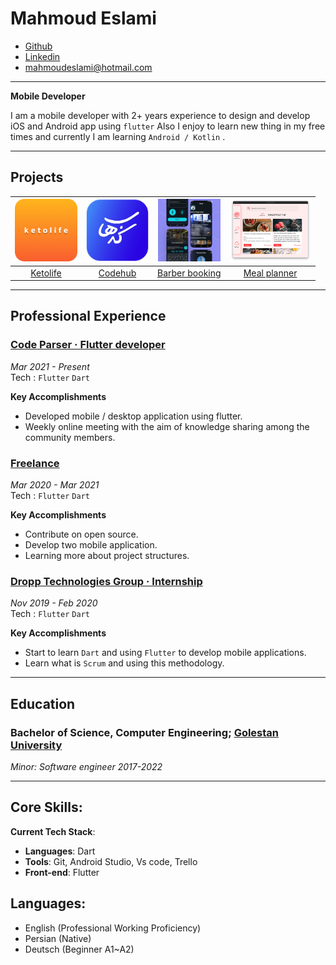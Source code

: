 
# Mahmoud Eslami
* [Github](https://github.com/mahmoud-eslami)
* [Linkedin](https://www.linkedin.com/in/mahmoud-eslami/)
* mahmoudeslami@hotmail.com

---

**Mobile Developer**

I am a mobile developer with 2+ years experience to design and develop iOS and Android app using `flutter` Also I enjoy to learn new thing in my free times and currently I am learning `Android / Kotlin` .

---

## Projects

| <img src="https://raw.githubusercontent.com/mahmoud-eslami/resume/main/images/ketolife/ketoIcon.png" width="100" height="100"> | <img src="https://raw.githubusercontent.com/mahmoud-eslami/resume/main/images/code-hub/logo.png" width="100" height="100"> | <img src="https://raw.githubusercontent.com/mahmoud-eslami/resume/main/images/barber_app_sc/MOCKUP-1.png" width="100" height="100"> | <img src="https://raw.githubusercontent.com/mahmoud-eslami/resume/main/images/meal%20planner/meal-planner-1.png" width="130" height="100"> |
| :-: | :-: | :-: | :-: |
| [Ketolife]() | [Codehub]() | [Barber booking]() | [Meal planner]() |


<!-- <img src="https://raw.githubusercontent.com/mahmoud-eslami/resume/main/images/ketolife/ketoIcon.png" width="100" height="100">

### [Ketolife]()  

Technologies : `Flutter` `Dart`

#

<img src="https://raw.githubusercontent.com/mahmoud-eslami/resume/main/images/code-hub/logo.png" width="100" height="100">

### [Code-hub]() 

Technologies : `Flutter` `Dart` `BLoC` `Clean Architecture` `Django` `Python`

#

<img src="https://raw.githubusercontent.com/mahmoud-eslami/resume/main/images/barber_app_sc/MOCKUP-1.png" width="100" height="100">

### [Barber Booking]() 

Technologies : `Flutter` `Dart` `Firebase` `Firestone` `Get-x`

#

<img src="https://raw.githubusercontent.com/mahmoud-eslami/resume/main/images/meal%20planner/meal-planner-1.png" width="130" height="100">

### [Meal planner]() 

Technologies : `Flutter` `Dart` `Flutter-desktop` -->

---

## Professional Experience

### [Code Parser · Flutter developer](https://codeparser.org/)
_Mar 2021 - Present_ \
Tech : `Flutter` `Dart`

**Key Accomplishments**

* Developed mobile / desktop application using flutter.
* Weekly online meeting with the aim of knowledge sharing among the community members.


### [Freelance](https://github.com/mahmoud-eslami)
_Mar 2020 - Mar 2021_ \
Tech : `Flutter` `Dart`

**Key Accomplishments**

* Contribute on open source.
* Develop two mobile application.
* Learning more about project structures.


### [Dropp Technologies Group · Internship](https://codeparser.org/)
_Nov 2019 - Feb 2020_ \
Tech : `Flutter` `Dart`

**Key Accomplishments**

* Start to learn `Dart` and using `Flutter` to develop mobile applications.
* Learn what is `Scrum` and using this methodology.

---

## Education

### Bachelor of Science, Computer Engineering; [Golestan University](https://www.linkedin.com/school/golestan-university/)
*Minor: Software engineer 2017-2022*

---

## Core Skills:

<!-- **Knowledge**:
* Software engineering standards
* Programming paradigms
* Design principles and design patterns
* Software testing and TDD
* Development methodologies and frameworks
* User Interface and User Experience principles
 -->

**Current Tech Stack**:
* **Languages**: Dart
* **Tools**: Git, Android Studio, Vs code, Trello
* **Front-end**: Flutter

<!-- **Soft Skills**:
* Fast Learning
* Creativity
* Problem-Solving
* Leadership
* Adaptability
* Abstract thinking -->

## Languages:
* English (Professional Working Proficiency)
* Persian (Native)
* Deutsch (Beginner A1~A2)
